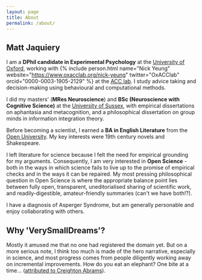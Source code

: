 ```yaml
---
layout: page
title: About
permalink: /about/
---
```


## Matt Jaquiery 

I am a **DPhil candidate in Experimental Psychology** at the [University of Oxford](https://ox.ac.uk), working with {% include person.html name="Nick Yeung" website="https://www.oxacclab.org/nick-yeung" twitter="OxACClab" orcid="0000-0003-1905-2129" %} at the [ACC lab](https://www.oxacclab.org/). I study advice taking and decision-making using behavioural and computational methods. 

I did my masters' (**MRes Neuroscience**) and **BSc (Neuroscience with Cognitive Science)** at the [University of Sussex](https://sussex.ac.uk), with empirical dissertations on aphantasia and metacognition, and a philosophical dissertation on group minds in information integration theory. 

Before becoming a scientist, I earned a **BA in English Literature** from the [Open University](https://open.ac.uk). My key interests were 19th century novels and Shakespeare. 

I left literature for science because I felt the need for empirical grounding for my arguments. Consequently, I am very interested in **Open Science** - both in the ways in which science fails to live up to the promise of empirical checks and in the ways it can be repaired. My most pressing philosophical question in Open Science is where the appropriate balance point lies between fully open, transparent, uneditorialised sharing of scientific work, and readily-digestible, amateur-friendly summaries (can't we have both!?).

I have a diagnosis of Asperger Syndrome, but am generally personable and enjoy collaborating with others. 

## Why 'VerySmallDreams'?

Mostly it amused me that no one had registered the domain yet. But on a more serious note, I think too much is made of the hero narrative, especially in science, and most progress comes from people diligently working away on incremental improvements. How do you eat an elephant? One bite at a time... ([attributed to Creighton Abrams](https://simple.wikiquote.org/wiki/Creighton_Abrams)).
